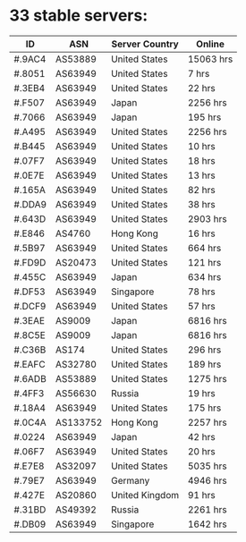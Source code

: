 # 33 stable servers:

| ID | ASN | Server Country | Online |
| ------ | ------ | ------ | ------ |
| #.9AC4 | AS53889 | United States | 15063 hrs |
| #.8051 | AS63949 | United States | 7 hrs |
| #.3EB4 | AS63949 | United States | 22 hrs |
| #.F507 | AS63949 | Japan | 2256 hrs |
| #.7066 | AS63949 | Japan | 195 hrs |
| #.A495 | AS63949 | United States | 2256 hrs |
| #.B445 | AS63949 | United States | 10 hrs |
| #.07F7 | AS63949 | United States | 18 hrs |
| #.0E7E | AS63949 | United States | 13 hrs |
| #.165A | AS63949 | United States | 82 hrs |
| #.DDA9 | AS63949 | United States | 38 hrs |
| #.643D | AS63949 | United States | 2903 hrs |
| #.E846 | AS4760 | Hong Kong | 16 hrs |
| #.5B97 | AS63949 | United States | 664 hrs |
| #.FD9D | AS20473 | United States | 121 hrs |
| #.455C | AS63949 | Japan | 634 hrs |
| #.DF53 | AS63949 | Singapore | 78 hrs |
| #.DCF9 | AS63949 | United States | 57 hrs |
| #.3EAE | AS9009 | Japan | 6816 hrs |
| #.8C5E | AS9009 | Japan | 6816 hrs |
| #.C36B | AS174 | United States | 296 hrs |
| #.EAFC | AS32780 | United States | 189 hrs |
| #.6ADB | AS53889 | United States | 1275 hrs |
| #.4FF3 | AS56630 | Russia | 19 hrs |
| #.18A4 | AS63949 | United States | 175 hrs |
| #.0C4A | AS133752 | Hong Kong | 2257 hrs |
| #.0224 | AS63949 | Japan | 42 hrs |
| #.06F7 | AS63949 | United States | 20 hrs |
| #.E7E8 | AS32097 | United States | 5035 hrs |
| #.79E7 | AS63949 | Germany | 4946 hrs |
| #.427E | AS20860 | United Kingdom | 91 hrs |
| #.31BD | AS49392 | Russia | 2261 hrs |
| #.DB09 | AS63949 | Singapore | 1642 hrs |


